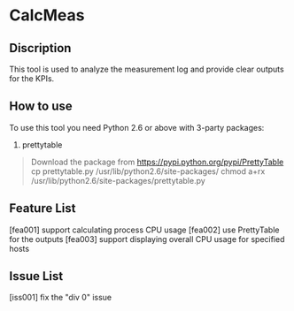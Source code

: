 # CalcMeas

## Discription
This tool is used to analyze the measurement log and provide clear outputs for the KPIs.

## How to use
To use this tool you need Python 2.6 or above with 3-party packages:

1. prettytable
> Download the package from https://pypi.python.org/pypi/PrettyTable
> cp prettytable.py /usr/lib/python2.6/site-packages/
> chmod a+rx /usr/lib/python2.6/site-packages/prettytable.py

## Feature List
[fea001] support calculating process CPU usage
[fea002] use PrettyTable for the outputs
[fea003] support displaying overall CPU usage for specified hosts

## Issue List
[iss001] fix the "div 0" issue

